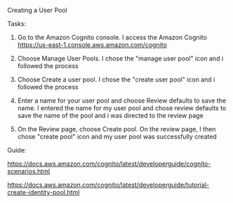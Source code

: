 Creating a User Pool

Tasks: 
1. Go to the Amazon Cognito console. 
I access the Amazon Cognito https://us-east-1.console.aws.amazon.com/cognito

2. Choose Manage User Pools.
I chose the "manage user pool" icon and i followed the process

3. Choose Create a user pool.
I chose the "create user pool" icon and i followed the process

4. Enter a name for your user pool and choose Review defaults to save the name.
I entered the name for my user pool and chose review defaults to save the name of the pool and i was directed to the review page

5. On the Review page, choose Create pool.
On the review page, I then chose "create pool" icon and my user pool was successfully created   




Guide:

https://docs.aws.amazon.com/cognito/latest/developerguide/cognito-scenarios.html

https://docs.aws.amazon.com/cognito/latest/developerguide/tutorial-create-identity-pool.html